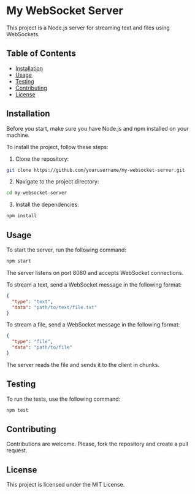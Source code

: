 # My WebSocket Server

This project is a Node.js server for streaming text and files using WebSockets.

## Table of Contents

- [Installation](#installation)
- [Usage](#usage)
- [Testing](#testing)
- [Contributing](#contributing)
- [License](#license)

## Installation

Before you start, make sure you have Node.js and npm installed on your machine.

To install the project, follow these steps:

1. Clone the repository:

```bash
git clone https://github.com/yourusername/my-websocket-server.git
```

2. Navigate to the project directory:

```bash
cd my-websocket-server
```

3. Install the dependencies:

```bash
npm install
```

## Usage

To start the server, run the following command:

```bash
npm start
```

The server listens on port 8080 and accepts WebSocket connections.

To stream a text, send a WebSocket message in the following format:

```json
{
  "type": "text",
  "data": "path/to/text/file.txt"
}
```

To stream a file, send a WebSocket message in the following format:

```json
{
  "type": "file",
  "data": "path/to/file"
}
```

The server reads the file and sends it to the client in chunks.

## Testing

To run the tests, use the following command:

```bash
npm test
```

## Contributing

Contributions are welcome. Please, fork the repository and create a pull request.

## License

This project is licensed under the MIT License.